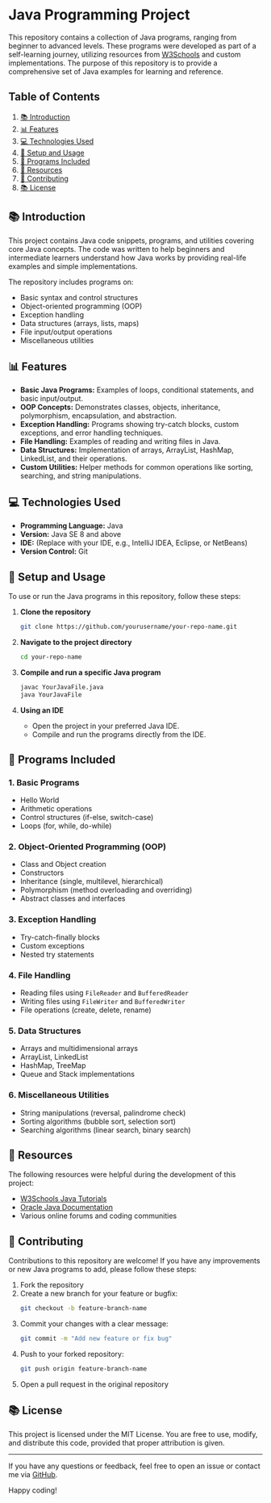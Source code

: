 # Java Programming Project

This repository contains a collection of Java programs, ranging from beginner to advanced levels. These programs were developed as part of a self-learning journey, utilizing resources from [W3Schools](https://www.w3schools.com/) and custom implementations. The purpose of this repository is to provide a comprehensive set of Java examples for learning and reference.

## **Table of Contents**
1. [📚 Introduction](#introduction)
2. [📊 Features](#features)
3. [💻 Technologies Used](#technologies-used)
4. [🔧 Setup and Usage](#setup-and-usage)
5. [📒 Programs Included](#programs-included)
6. [📖 Resources](#resources)
7. [📢 Contributing](#contributing)
8. [📚 License](#license)

## **📚 Introduction**
This project contains Java code snippets, programs, and utilities covering core Java concepts. The code was written to help beginners and intermediate learners understand how Java works by providing real-life examples and simple implementations.

The repository includes programs on:
- Basic syntax and control structures
- Object-oriented programming (OOP)
- Exception handling
- Data structures (arrays, lists, maps)
- File input/output operations
- Miscellaneous utilities

## **📊 Features**
- **Basic Java Programs:** Examples of loops, conditional statements, and basic input/output.
- **OOP Concepts:** Demonstrates classes, objects, inheritance, polymorphism, encapsulation, and abstraction.
- **Exception Handling:** Programs showing try-catch blocks, custom exceptions, and error handling techniques.
- **File Handling:** Examples of reading and writing files in Java.
- **Data Structures:** Implementation of arrays, ArrayList, HashMap, LinkedList, and their operations.
- **Custom Utilities:** Helper methods for common operations like sorting, searching, and string manipulations.

## **💻 Technologies Used**
- **Programming Language:** Java
- **Version:** Java SE 8 and above
- **IDE:** (Replace with your IDE, e.g., IntelliJ IDEA, Eclipse, or NetBeans)
- **Version Control:** Git

## **🔧 Setup and Usage**
To use or run the Java programs in this repository, follow these steps:

1. **Clone the repository**
   ```bash
   git clone https://github.com/yourusername/your-repo-name.git
   ```

2. **Navigate to the project directory**
   ```bash
   cd your-repo-name
   ```

3. **Compile and run a specific Java program**
   ```bash
   javac YourJavaFile.java
   java YourJavaFile
   ```

4. **Using an IDE**
   - Open the project in your preferred Java IDE.
   - Compile and run the programs directly from the IDE.

## **📒 Programs Included**

### 1. Basic Programs
- Hello World
- Arithmetic operations
- Control structures (if-else, switch-case)
- Loops (for, while, do-while)

### 2. Object-Oriented Programming (OOP)
- Class and Object creation
- Constructors
- Inheritance (single, multilevel, hierarchical)
- Polymorphism (method overloading and overriding)
- Abstract classes and interfaces

### 3. Exception Handling
- Try-catch-finally blocks
- Custom exceptions
- Nested try statements

### 4. File Handling
- Reading files using `FileReader` and `BufferedReader`
- Writing files using `FileWriter` and `BufferedWriter`
- File operations (create, delete, rename)

### 5. Data Structures
- Arrays and multidimensional arrays
- ArrayList, LinkedList
- HashMap, TreeMap
- Queue and Stack implementations

### 6. Miscellaneous Utilities
- String manipulations (reversal, palindrome check)
- Sorting algorithms (bubble sort, selection sort)
- Searching algorithms (linear search, binary search)

## **📖 Resources**
The following resources were helpful during the development of this project:
- [W3Schools Java Tutorials](https://www.w3schools.com/java/)
- [Oracle Java Documentation](https://docs.oracle.com/en/java/)
- Various online forums and coding communities

## **📢 Contributing**
Contributions to this repository are welcome! If you have any improvements or new Java programs to add, please follow these steps:

1. Fork the repository
2. Create a new branch for your feature or bugfix:
   ```bash
   git checkout -b feature-branch-name
   ```
3. Commit your changes with a clear message:
   ```bash
   git commit -m "Add new feature or fix bug"
   ```
4. Push to your forked repository:
   ```bash
   git push origin feature-branch-name
   ```
5. Open a pull request in the original repository

## **📚 License**
This project is licensed under the MIT License. You are free to use, modify, and distribute this code, provided that proper attribution is given.

---

If you have any questions or feedback, feel free to open an issue or contact me via [GitHub](https://github.com/yourusername).

Happy coding!

